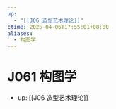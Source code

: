 ```yaml
---
up:
  - "[[J06 造型艺术理论]]"
ctime: 2025-04-06T17:55:01+08:00
aliases:
  - 构图学
---
```


# J061 构图学

- up: [[J06 造型艺术理论]]
